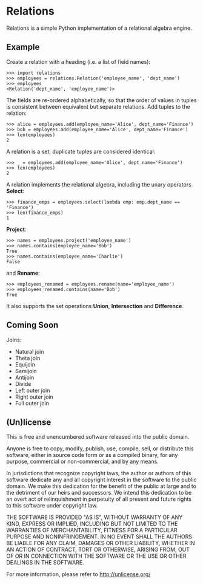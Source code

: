 # Relations

Relations is a simple Python implementation of a relational algebra engine.


## Example

Create a relation with a heading (i.e. a list of field names):

    >>> import relations
    >>> employees = relations.Relation('employee_name', 'dept_name')
    >>> employees
    <Relation('dept_name', 'employee_name')>

The fields are re-ordered alphabetically, so that the order of values in tuples
is consistent between equivalent but separate relations. Add tuples to the
relation:

    >>> alice = employees.add(employee_name='Alice', dept_name='Finance')
    >>> bob = employees.add(employee_name='Alice', dept_name='Finance')
    >>> len(employees)
    2

A relation is a set; duplicate tuples are considered identical:

    >>> _ = employees.add(employee_name='Alice', dept_name='Finance')
    >>> len(employees)
    2

A relation implements the relational algebra, including the unary operators
**Select**:

    >>> finance_emps = employees.select(lambda emp: emp.dept_name == 'Finance')
    >>> len(finance_emps)
    1

**Project**:

    >>> names = employees.project('employee_name')
    >>> names.contains(employee_name='Bob')
    True
    >>> names.contains(employee_name='Charlie')
    False

and **Rename**:

    >>> employees_renamed = employees.rename(name='employee_name')
    >>> employees_renamed.contains(name='Bob')
    True

It also supports the set operations **Union**, **Intersection** and
**Difference**.


## Coming Soon

Joins:

* Natural join
* Theta join
* Equijoin
* Semijoin
* Antijoin
* Divide
* Left outer join
* Right outer join
* Full outer join


## (Un)license

This is free and unencumbered software released into the public domain.

Anyone is free to copy, modify, publish, use, compile, sell, or distribute this
software, either in source code form or as a compiled binary, for any purpose,
commercial or non-commercial, and by any means.

In jurisdictions that recognize copyright laws, the author or authors of this
software dedicate any and all copyright interest in the software to the public
domain. We make this dedication for the benefit of the public at large and to
the detriment of our heirs and successors. We intend this dedication to be an
overt act of relinquishment in perpetuity of all present and future rights to
this software under copyright law.

THE SOFTWARE IS PROVIDED "AS IS", WITHOUT WARRANTY OF ANY KIND, EXPRESS OR
IMPLIED, INCLUDING BUT NOT LIMITED TO THE WARRANTIES OF MERCHANTABILITY,
FITNESS FOR A PARTICULAR PURPOSE AND NONINFRINGEMENT.  IN NO EVENT SHALL THE
AUTHORS BE LIABLE FOR ANY CLAIM, DAMAGES OR OTHER LIABILITY, WHETHER IN AN
ACTION OF CONTRACT, TORT OR OTHERWISE, ARISING FROM, OUT OF OR IN CONNECTION
WITH THE SOFTWARE OR THE USE OR OTHER DEALINGS IN THE SOFTWARE.

For more information, please refer to <http://unlicense.org/>
